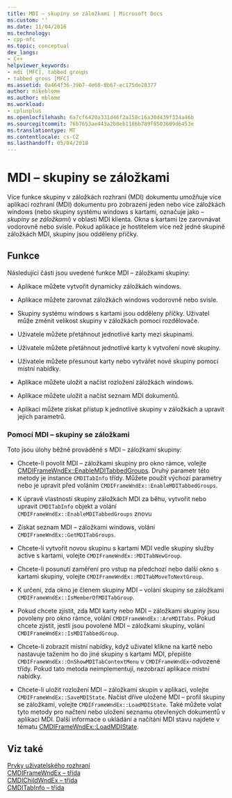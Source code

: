 ```yaml
---
title: MDI – skupiny se záložkami | Microsoft Docs
ms.custom: ''
ms.date: 11/04/2016
ms.technology:
- cpp-mfc
ms.topic: conceptual
dev_langs:
- C++
helpviewer_keywords:
- mdi [MFC], tabbed groups
- tabbed grous [MFC]
ms.assetid: 0a464f36-39b7-4e68-8b67-ec175de28377
author: mikeblome
ms.author: mblome
ms.workload:
- cplusplus
ms.openlocfilehash: 6a7cf6420a331d46f2a158c16a30d439f334a46b
ms.sourcegitcommit: 76b7653ae443a2b8eb1186b789f8503609d6453e
ms.translationtype: MT
ms.contentlocale: cs-CZ
ms.lasthandoff: 05/04/2018
---
```

# <a name="mdi-tabbed-groups"></a>MDI – skupiny se záložkami
Více funkce skupiny v záložkách rozhraní (MDI) dokumentu umožňuje více aplikací rozhraní (MDI) dokumentu pro zobrazení jeden nebo více záložkách windows (nebo skupiny systému windows s kartami, označuje jako *– skupiny se záložkami*) v oblasti MDI klienta. Okna s kartami lze zarovnávat vodorovně nebo svisle. Pokud aplikace je hostitelem více než jedné skupině záložkách MDI, skupiny jsou odděleny příčky.  
  
## <a name="features"></a>Funkce  
 Následující části jsou uvedené funkce MDI – záložkami skupiny:  
  
-   Aplikace můžete vytvořit dynamicky záložkách windows.  
  
-   Aplikace můžete zarovnat záložkách windows vodorovně nebo svisle.  
  
-   Skupiny systému windows s kartami jsou odděleny příčky. Uživatel může změnit velikost skupiny v záložkách pomocí rozdělovače.  
  
-   Uživatele můžete přetáhnout jednotlivé karty mezi skupinami.  
  
-   Uživatele můžete přetáhnout jednotlivé karty k vytvoření nové skupiny.  
  
-   Uživatele můžete přesunout karty nebo vytvářet nové skupiny pomocí místní nabídky.  
  
-   Aplikace můžete uložit a načíst rozložení záložkách windows.  
  
-   Aplikace můžete uložit a načíst seznam MDI dokumentů.  
  
-   Aplikaci můžete získat přístup k jednotlivé skupiny v záložkách a upravit jejich parametrů.  
  
### <a name="using-mdi-tabbed-groups"></a>Pomocí MDI – skupiny se záložkami  
 Toto jsou úlohy běžně prováděné s MDI – záložkami skupiny:  
  
-   Chcete-li povolit MDI – záložkami skupiny pro okno rámce, volejte [CMDIFrameWndEx::EnableMDITabbedGroups](../mfc/reference/cmdiframewndex-class.md#enablemditabbedgroups). Druhý parametr této metody je instance `CMDITabInfo` třídy. Můžete použít výchozí parametry nebo je upravit před voláním `CMDIFrameWndEx::EnableMDITabbedGroups`.  
  
-   K úpravě vlastností skupiny záložkách MDI za běhu, vytvořit nebo upravit `CMDITabInfo` objekt a volání `CMDIFrameWndEx::EnableMDITabbedGroups` znovu  
  
-   Získat seznam MDI – záložkami windows, volání `CMDIFrameWndEx::GetMDITabGroups`.  
  
-   Chcete-li vytvořit novou skupinu s kartami MDI vedle skupiny služby active s kartami, volejte `CMDIFrameWndEx::MDITabNewGroup`.  
  
-   Chcete-li posunutí zaměření pro vstup na předchozí nebo další okno s kartami skupiny, volejte `CMDIFrameWndEx::MDITabMoveToNextGroup`.  
  
-   K určení, zda okno je členem skupiny MDI – volání skupiny se záložkami `CMDIFrameWndEx::IsMemberOfMDITabGroup`.  
  
-   Pokud chcete zjistit, zda MDI karty nebo MDI – záložkami skupiny jsou povoleny pro okno rámce, volání `CMDIFrameWndEx::AreMDITabs`. Pokud chcete zjistit, jestli jsou povolené MDI – záložkami skupiny, volání `CMDIFrameWndEx::IsMDITabbedGroup`.  
  
-   Chcete-li zobrazit místní nabídky, když uživatel klikne na kartě nebo nastavuje tažením ho do jiné skupiny s kartami MDI, přepište `CMDIFrameWndEx::OnShowMDITabContextMenu` v `CMDIFrameWndEx`-odvozené třídy. Pokud tato metoda neimplementují, nezobrazí aplikace místní nabídky.  
  
-   Chcete-li uložit rozložení MDI – záložkami skupin v aplikaci, volejte `CMDIFrameWndEx::SaveMDIState`. Načíst dříve uložené MDI – profil skupiny se záložkami, volejte `CMDIFrameWndEx::LoadMDIState`. Také můžete volat tyto metody pro načtení nebo uložení seznamu otevřených dokumentů v aplikaci MDI. Další informace o ukládání a načítání MDI stavu najdete v tématu [CMDIFrameWndEx::LoadMDIState](../mfc/reference/cmdiframewndex-class.md#loadmdistate).  
  
## <a name="see-also"></a>Viz také  
 [Prvky uživatelského rozhraní](../mfc/user-interface-elements-mfc.md)   
 [CMDIFrameWndEx – třída](../mfc/reference/cmdiframewndex-class.md)   
 [CMDIChildWndEx – třída](../mfc/reference/cmdichildwndex-class.md)   
 [CMDITabInfo – třída](../mfc/reference/cmditabinfo-class.md)
